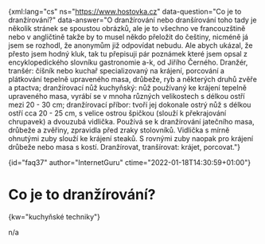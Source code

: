 
{xml:lang="cs" ns="https://www.hostovka.cz" data-question="Co je to dranžírování?" data-answer="O dranžírování nebo dranšírování toho tady je několik stránek se spoustou obrázků, ale je to všechno ve francouzštině nebo v angličtině takže by to musel někdo přeložit do češtiny, nicméně já jsem se rozhodl, že anonymům již odpovídat nebudu. Ale abych ukázal, že přesto jsem hodný kluk, tak tu přepisuji pár poznámek které jsem opsal z encyklopedického slovníku gastronomie a-k, od Jiřího Černého. Dranžér, tranšér: číšník nebo kuchař specializovaný na krájení, porcování a plátkování tepelně upraveného masa, drůbeže, ryb a některých druhů zvěře a ptactva; dranžírovací nůž kuchyňský: nůž používaný ke krájení tepelně upraveného masa, vyrábí se v mnoha různých velikostech s délkou ostří mezi 20 - 30 cm; dranžírovací příbor: tvoří jej dokonale ostrý nůž s délkou ostří cca 20 - 25 cm, s velice ostrou špičkou (slouží k překrajování chrupavek) a dvouzubá vidlička. Používá se k dranžírování jatečního masa, drůbeže a zvěřiny, zpravidla před zraky stolovníků. Vidlička s mírně ohnutými zuby slouží ke krájení steaků. S rovnými zuby naopak pro krájení drůbeže nebo masa s kostí. Dranžírovat, tranšírovat: krájet, porcovat."}

{id="faq37" author="InternetGuru" ctime="2022-01-18T14:30:59+01:00"}

# Co je to dranžírování?

{kw="kuchyňské techniky"}

n/a

